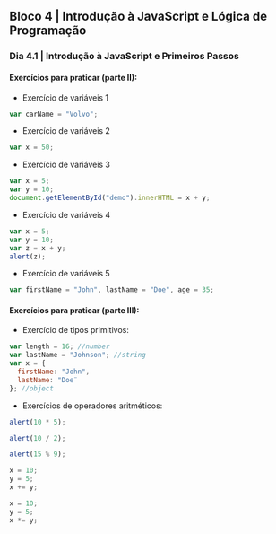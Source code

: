 ## Bloco 4 | Introdução à JavaScript e Lógica de Programação
### Dia 4.1 | Introdução à JavaScript e Primeiros Passos

#### Exercícios para praticar (parte II):
- Exercício de variáveis 1

```javascript
var carName = "Volvo";
```

- Exercício de variáveis 2

```javascript
var x = 50;
```

- Exercício de variáveis 3

```javascript
var x = 5;
var y = 10;
document.getElementById("demo").innerHTML = x + y;
```

- Exercício de variáveis 4

```javascript
var x = 5;
var y = 10;
var z = x + y;
alert(z);
```

- Exercício de variáveis 5

```javascript
var firstName = "John", lastName = "Doe", age = 35;
```

#### Exercícios para praticar (parte III):

- Exercício de tipos primitivos:
```javascript
var length = 16; //number
var lastName = "Johnson"; //string
var x = {
  firstName: "John",
  lastName: "Doe¨
}; //object
```

- Exercícios de operadores aritméticos:

```javascript
alert(10 * 5);
```

```javascript
alert(10 / 2);
```

```javascript
alert(15 % 9);
```

```javascript
x = 10;
y = 5;
x += y;
```

```javascript
x = 10;
y = 5;
x *= y;
```